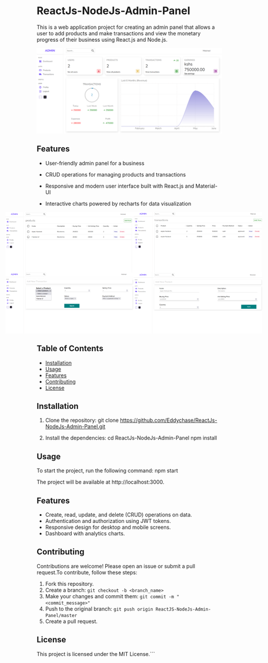 # ReactJs-NodeJs-Admin-Panel

This is a web application project for creating an admin panel that allows a user to add products and make transactions and view the monetary progress of their business using React.js and Node.js.

<div style="display: flex; justify-content: space-between;">
    <img src="admin/public/adminhome.png" alt="Image 1" >
</div>

## Features

- User-friendly admin panel for a business
- CRUD operations for managing products and transactions
- Responsive and modern user interface built with React.js and Material-UI
- Interactive charts powered by recharts for data visualization

    <div style="display: flex; justify-content: center;">
        <img src="admin/public/adminproducts.png" alt="Image 2" width="350">
        <img src="admin/public/admintran.png" alt="Image 3" width="350">
    </div>
    <div style="display: flex; justify-content: center;">
        <img src="admin/public/admintranform.png" alt="Image 1" width="350">
        <img src="admin/public/adminproductform.png" alt="Image 2" width="350">
    </div>

## Table of Contents

- [Installation](#installation)
- [Usage](#usage)
- [Features](#features)
- [Contributing](#contributing)
- [License](#license)

## Installation

1. Clone the repository:
git clone https://github.com/Eddychase/ReactJs-NodeJs-Admin-Panel.git


2. Install the dependencies:
cd ReactJs-NodeJs-Admin-Panel
npm install


## Usage

To start the project, run the following command:
npm start


The project will be available at http://localhost:3000.

## Features

- Create, read, update, and delete (CRUD) operations on data.
- Authentication and authorization using JWT tokens.
- Responsive design for desktop and mobile screens.
- Dashboard with analytics charts.

## Contributing

Contributions are welcome! Please open an issue or submit a pull request.To contribute, follow these steps:

1. Fork this repository.
2. Create a branch: `git checkout -b <branch_name>`
3. Make your changes and commit them: `git commit -m "<commit_message>"`
4. Push to the original branch: `git push origin ReactJS-NodeJs-Admin-Panel/master`
5. Create a pull request.

## License

This project is licensed under the MIT License.```



